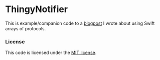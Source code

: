 # ThingyNotifier

This is example/companion code to a [blogpost](http://inferis.org) I wrote about using Swift arrays of protocols.

### License

This code is licensed under the [MIT license](LICENSE).
